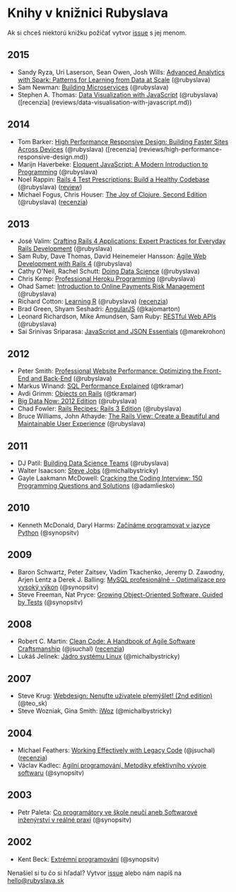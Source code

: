 Knihy v knižnici Rubyslava
==========================

Ak si chceš niektorú knižku požičať vytvor [issue](https://github.com/rubyslava/bookshelf/issues) s jej menom.

2015
----
- Sandy Ryza, Uri Laserson, Sean Owen, Josh Wills: [Advanced Analytics with Spark: Patterns for Learning from Data at Scale](http://www.amazon.com/Advanced-Analytics-Spark-Patterns-Learning/dp/1491912766/) (@rubyslava)
- Sam Newman: [Building Microservices](http://www.amazon.com/Building-Microservices-Sam-Newman/dp/1491950358) (@rubyslava)
- Stephen A. Thomas: [Data Visualization with JavaScript](http://www.amazon.com/Data-Visualization-JavaScript-Stephen-Thomas/dp/1593276052/) (@rubyslava) ([recenzia] (reviews/data-visualisation-with-javascript.md))

2014
----
- Tom Barker: [High Performance Responsive Design: Building Faster Sites Across Devices](http://www.amazon.com/High-Performance-Responsive-Design-Building/dp/1491949988) (@rubyslava) ([recenzia] (reviews/high-performance-responsive-design.md))
- Marijn Haverbeke: [Eloquent JavaScript: A Modern Introduction to Programming](http://www.amazon.com/Eloquent-JavaScript-Modern-Introduction-Programming/dp/1593275846) (@rubyslava)
- Noel Rappin: [Rails 4 Test Prescriptions: Build a Healthy Codebase](https://pragprog.com/book/nrtest2/rails-4-test-prescriptions) (@rubyslava) ([review](reviews/rails-4-test-prescriptions.md))
- Michael Fogus, Chris Houser: [The Joy of Clojure, Second Edition](http://www.manning.com/fogus2/) (@rubyslava) ([recenzia](reviews/the-joy-of-clojure.md))

2013
----
- José Valim: [Crafting Rails 4 Applications: Expert Practices for Everyday Rails Development](http://www.amazon.com/Crafting-Rails-Applications-Practices-Development/dp/1937785556?tag=rubyslava0f-20) (@rubyslava)
- Sam Ruby, Dave Thomas, David Heinemeier Hansson: [Agile Web Development with Rails 4](http://www.amazon.com/Agile-Development-Rails-Facets-Ruby/dp/1937785564?tag=rubyslava0f-20) (@rubyslava)
- Cathy O'Neil, Rachel Schutt: [Doing Data Science](http://www.amazon.com/Doing-Data-Science-Straight-Frontline-ebook/dp/B00FRSNHDC?tag=rubyslava0f-20) (@rubyslava)
- Chris Kemp: [Professional Heroku Programming](http://www.amazon.com/Professional-Heroku-Programming-Wrox-Programmer/dp/1118508998?tag=rubyslava0f-20) (@rubyslava)
- Ohad Samet: [Introduction to Online Payments Risk Management](http://www.amazon.com/Introduction-Online-Payments-Management-ebook/dp/B00D9AR4MK/?tag=rubyslava0f-20) (@rubyslava)
- Richard Cotton: [Learning R](http://www.amazon.com/Learning-R-Richard-Cotton/dp/1449357105?tag=rubyslava0f-20) (@rubyslava) ([recenzia](reviews/learning-r.md))
- Brad Green, Shyam Seshadri: [AngularJS](http://www.amazon.com/AngularJS-Brad-Green/dp/1449344852?tag=rubyslava0f-20) (@kajomarton)
- Leonard Richardson, Mike Amundsen, Sam Ruby: [RESTful Web APIs](http://www.amazon.com/RESTful-Web-APIs-Leonard-Richardson/dp/1449358063?tag=rubyslava0f-20) (@rubyslava)
- Sai Srinivas Sriparasa: [JavaScript and JSON Essentials](http://www.packtpub.com/javascript-and-json-essentials/book) (@marekrohon)


2012
----
- Peter Smith: [Professional Website Performance: Optimizing the Front-End and Back-End](http://www.amazon.com/Professional-Website-Performance-Optimizing-Front-End/dp/1118487524?tag=rubyslava0f-20) (@rubyslava)
- Markus Winand: [SQL Performance Explained](http://www.amazon.com/SQL-Performance-Explained-Markus-Winand/dp/3950307826?tag=rubyslava0f-20) (@tkramar)
- Avdi Grimm: [Objects on Rails](http://objectsonrails.com/) (@tkramar)
- [Big Data Now: 2012 Edition](http://www.amazon.com/Big-Data-Now-Edition-ebook/dp/B0097E4EBQ/?tag=rubyslava0f-20) (@rubyslava)
- Chad Fowler: [Rails Recipes: Rails 3 Edition](http://www.amazon.com/Rails-Recipes-3-Chad-Fowler/dp/1934356778/?tag=rubyslava0f-20) (@rubyslava)
- Bruce Williams, John Athayde: [The Rails View: Create a Beautiful and Maintainable User Experience](http://www.amazon.com/Rails-View-Beautiful-Maintainable-Experience/dp/1934356875/?tag=rubyslava0f-20) (@rubyslava)


2011
----
- DJ Patil: [Building Data Science Teams](http://www.amazon.com/Building-Data-Science-Teams-ebook/dp/B005O4U3ZE?tag=rubyslava0f-20) (@rubyslava)
- Walter Isaacson: [Steve Jobs](http://www.martinus.sk/?uItem=111218) (@michalbystricky)
- Gayle Laakmann McDowell: [Cracking the Coding Interview: 150 Programming Questions and Solutions](http://www.amazon.com/Cracking-Coding-Interview-Programming-Questions/dp/098478280X) (@adamliesko)

2010
----
- Kenneth McDonald, Daryl Harms: [Začínáme programovat v jazyce Python](http://knihy.cpress.cz/zaciname-programovat-v-jazyce-python-d2.html) (@synopsitv)

2009
----
- Baron Schwartz, Peter Zaitsev, Vadim Tkachenko, Jeremy D. Zawodny, Arjen Lentz a Derek J. Balling: [MySQL profesionálně - Optimalizace pro vysoký výkon](http://www.zonerpress.cz/mysql-profesionalne-optimalizace-pro-vysoky-vykon) (@synopsitv)
- Steve Freeman, Nat Pryce: [Growing Object-Oriented Software, Guided by Tests](http://www.amazon.com/Growing-Object-Oriented-Software-Guided-Tests/dp/0321503627?tag=rubyslava0f-20) (@synopsitv)

2008
----
- Robert C. Martin: [Clean Code: A Handbook of Agile Software Craftsmanship](http://www.amazon.com/Clean-Code-Handbook-Software-Craftsmanship/dp/0132350882?tag=rubyslava0f-20) (@jsuchal) ([recenzia](reviews/clean-code.md))
- Lukáš Jelínek: [Jádro systému Linux](http://knihy.cpress.cz/jadro-systemu-linux.html) (@michalbystricky)

2007
----
- Steve Krug: [Webdesign: Nenuťte uživatele přemýšlet! (2nd edition)](http://www.martinus.sk/?uItem=31983) (@teo_sk)
- Steve Wozniak, Gina Smith: [iWoz](http://www.martinus.sk/?uItem=43968) (@michalbystricky)

2004
----
- Michael Feathers: [Working Effectively with Legacy Code](http://www.amazon.com/Working-Effectively-Legacy-Michael-Feathers/dp/0131177052?tag=rubyslava0f-20) (@jsuchal) ([recenzia](reviews/working-effectively-with-legacy-code.md))
- Václav Kadlec: [Agilní programování, Metodiky efektivního vývoje softwaru](http://knihy.cpress.cz/agilni-programovani.html) (@synopsitv)

2003
----
- Petr Paleta: [Co programátory ve škole neučí aneb Softwarové inženýrství v reálné praxi](http://knihy.cpress.cz/co-programatory-ve-skole-neuci.html) (@synopsitv)

2002
----
- Kent Beck: [Extrémní programování](http://www.martinus.sk/?uItem=11115) (@synopsitv)


Nenašiel si tu čo si hľadal? Vytvor [issue](https://github.com/rubyslava/bookshelf/issues) alebo nám napíš na hello@rubyslava.sk
